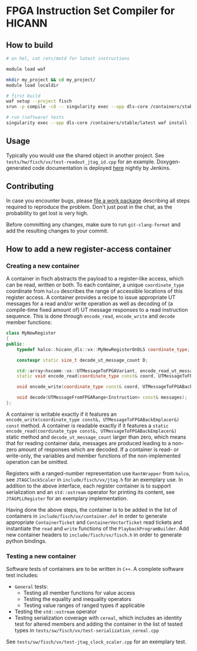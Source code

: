 # FPGA Instruction Set Compiler for HICANN

## How to build

```bash
# on hel, cat /etc/motd for latest instructions

module load waf

mkdir my_project && cd my_project/
module load localdir

# first build
waf setup --project fisch
srun -p compile -c8 -- singularity exec --app dls-core /containers/stable/latest waf configure install --test-execnone

# run (software) tests
singularity exec --app dls-core /containers/stable/latest waf install --test-execall
```

## Usage

Typically you would use the shared object in another project.
See `tests/hw/fisch/vx/test-readout_jtag_id.cpp` for an example.
Doxygen-generated code documentation is deployed [here](https://jenkins.bioai.eu/job/bld_nightly-fisch/Documentation_20_28fisch_29/) nightly by Jenkins.

## Contributing

In case you encounter bugs, please [file a work package](https://brainscales-r.kip.uni-heidelberg.de/projects/fisch/work_packages/) describing all steps required to reproduce the problem.
Don't just post in the chat, as the probability to get lost is very high.

Before committing any changes, make sure to run `git-clang-format` and add the resulting changes to your commit.

## How to add a new register-access container

### Creating a new container

A container in fisch abstracts the payload to a register-like access, which can be read, written or both.
To each container, a unique `coordinate_type` coordinate from `halco` describes the range of accessible locations of this register access.
A container provides a recipe to issue appropriate UT messages for a read and/or write operation as well as decoding of (a compile-time fixed amount of) UT message responses to a read instruction sequence.
This is done through `encode_read`, `encode_write` and `decode` member functions:
```cpp
class MyNewRegister
{
public:
    typedef halco::hicann_dls::vx::MyNewRegisterOnDLS coordinate_type;

    constexpr static size_t decode_ut_message_count D;

    std::array<hxcomm::vx::UTMessageToFPGAVariant, encode_read_ut_message_count>
    static void encode_read(coordinate_type const& coord, UTMessageToFPGABackEmplacer& target);

    void encode_write(coordinate_type const& coord, UTMessageToFPGABackEmplacer& target);

    void decode(UTMessageFromFPGARange<Instruction> const& messages);
};
```
A container is writable exactly if it features an `encode_write(coordinate_type const&, UTMessageToFPGABackEmplacer&) const` method.
A container is readable exactly if it features a `static encode_read(coordinate_type const&, UTMessageToFPGABackEmplacer&)` static method and `decode_ut_message_count` larger than zero, which means that for reading container data, messages are produced leading to a non-zero amount of responses which are decoded.
If a container is read- or write-only, the variables and member functions of the non-implemented operation can be omitted.

Registers with a ranged-number representation use `RantWrapper` from `halco`, see `JTAGClockScaler` in `include/fisch/vx/jtag.h` for an exemplary use.
In addition to the above interface, each register container is to support serialization and an `std::ostream` operator for printing its content, see `JTAGPLLRegister` for an exemplary implementation.

Having done the above steps, the container is to be added in the list of containers in `include/fisch/vx/container.def` in order to generate appropriate `ContainerTicket` and `ContainerVectorTicket` read tickets and instantiate the `read` and `write` functions of the `PlaybackProgramBuilder`.
Add new container headers to `include/fisch/vx/fisch.h` in order to generate python bindings.

### Testing a new container

Software tests of containers are to be written in `C++`. A complete software test includes:
* `General` tests:
  - Testing all member functions for value access
  - Testing the equality and inequality operators
  - Testing value ranges of ranged types if applicable
* Testing the `std::ostream` operator
* Testing serialization coverage with `cereal`, which includes an identity test for altered members and adding the container in the list of tested types in `tests/sw/fisch/vx/test-serialization_cereal.cpp`

See `tests/sw/fisch/vx/test-jtag_clock_scaler.cpp` for an exemplary test.
